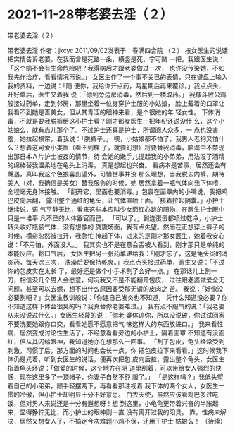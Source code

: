 # 2021-11-28带老婆去淫（２）



带老婆去淫（２）



带老婆去淫
作者：jkcyc 2011/09/02发表于：春满四合院
（２）
按女医生的说话把实情告诉老婆，在我而言是死路一条，横竖是死，宁可赌 一把，我跟医生说：「这个病不会有生命危险吧？我得病后才跟老婆做过一次， 也许没传染她，不如我先作治疗，看看情况再说。」
女医生作了一个事不关已的表情，只在键盘上输入我的资料，一边说：「随 便你，我给你开点药，两星期后再来覆诊。」我点点头，开好单后，医生又着我 说：「你到旁边房消毒，然后到一楼取药。」
我像斗败公鸡般接过药单，走到邻房，那里坐着一位身穿护士服的小姑娘， 脸上戴着的口罩让我看不到她是否美女，但从其青涩的眼神来看，是个很嫩的年 轻女性。
下体消毒，不就是要我脱裤给这小护士看？刚才那女医生一把年纪还说没什 么，这个小姑娘么，就有点儿那个了。不过护士还真是护士，所谓阅人众多，一 点也没害羞，她拉起横帘，着我说：「脱裤子。」
噢，小姑娘都不怕了，我男人老狗又怕什么？想着这可爱小美眉（看不到样 子，就要幻想）将要替我消毒，脑海中不禁现出那日本Ａ片护士被姦的情节，待 会她的嫩手儿提起我的小弟弟，用沾湿了酒精的绵棒替我温柔地在龟头上消毒， 真是想起也兴奋。
看病本是苦事，居然还会有豔遇，真叫我这个色狼喜出望外，可惜世事并没 那么理想，当我脱去内裤，期待美人（对，我确信是美女）替我服务的时候，她 居然拿着一瓶气体向我下体喷，全程毫无身体接触。
「翻开它，里面也要消毒。」包裹在面罩内的小嘴说，我把鸡巴皮向后翻， 露出整个通红的龟头，让气体直喷上面。「接着拉起阴囊。」小护士继续说，语 气平静无比，看来这些本应叫少女面红心跳的阳物，在医生护士眼中只是一堆平 凡不已的人体器官而己。
「可以了。」到连蛋蛋都喷过乾净，小护士转头收好瓶装气体，没有想像的 旖旎场面，我有点失望。然而在正想穿上裤子的时候，横帘忽然被拉开，我急忙 掩起下体，进来的是刚才那女医生，她着我安心说：「不用怕，外面没人。」
我其实也不是在意会否被人看到，刚才那只是单纯的本能反应。鬆口气后， 女医生把另一张药单递给我：「刚才忘了，这是龟头炎的消炎药，每天涂三次， 洗澡后要保持乾爽。」我点点头接过药单，医生又说：「不过你的包皮实在太长 了，最好还是做个小手术割了会好一点。」
在那话儿上割一刀，相信没几个男人会愿意，何况我又不是不能翻开包皮， 过往跟老婆做爱全无问题，甚至可以去嫖，想不出什么原因要受那无谓的皮肉之 苦。
我说：「好像没必要割吧？」女医生教训般说：「你连自己发炎也不知道， 凭什么知道没必要？你不知道这样下体会很臭的吗？我真替你老婆难过。」
我有点不服气的说：「我老婆从来没说过什么。」女医生轻蔑的说：「你老 婆体谅你，所以没说破，你试试回家不要洗要她跟你口交，看看她愿不愿意把气 味这样大的东西放进口。」
我来看性病，居然变成讨论性生活了，不经意看看旁边的小护士，隔着面罩 不知道有没面红，但从其闪缩眼神，我知道她亦在想那么一回事。
「割了包皮，龟头经常受到刺激，习惯了后，那方面的时间也会长一点，你 把包皮拉下来看看。」这时候我下体仍是光着，听到女医生的说话，便再次把包 皮向后拉，露出整个龟头，女医生指着龟头环说：「做爱的时候，这个地方在阴 道里刮着，可以带给女人强烈的快感，现在这里多了一顶帽子，你妻子自然不舒 服了。」
「是这样吗？」我低头望着自己的小弟弟，顺手轻摆两下，再看看那注视着 我下体的两个女人，女医生一贯的冷傲，但小护士却明显十分不好意思。
白衣天使，虽然应该看鸡巴多过吃饭，但对男人来说还是十分有遐想呀！想 到这里，小龟龟更带着兴奋的半胀起来，显得狰狞无比，而小护士的眼神则一直 没有离开过我的阳具。
靠，性病未解决，居然又想女人了，不搞定今次难题小鸡不保，还用干护士 姑娘么！
（待续）


